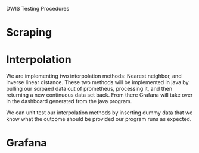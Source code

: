 DWIS Testing Procedures 

# Scraping



# Interpolation
We are implementing two interpolation methods: Nearest neighbor, and inverse linear distance. These two methods will be implemented in java by pulling our scrpaed data out of prometheus, processing it, and then returning a new continuous data set back. From there Grafana will take over in the dashboard generated from the java program. 

We can unit test our interpolation methods by inserting dummy data that we know what the outcome should be provided our program runs as expected.


# Grafana





